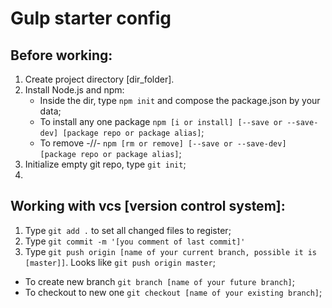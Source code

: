 # Gulp starter config

## Before working:

1. Create project directory [dir_folder].
2. Install Node.js and npm: 
    - Inside the dir, type ```npm init``` and compose the package.json by your data;
    - To install any one package ```npm [i or install] [--save or --save-dev] [package repo or package alias]```;
    - To remove -//- ```npm [rm or remove] [--save or --save-dev] [package repo or package alias]```;
3. Initialize empty git repo, type ```git init```;
4. 

## Working with vcs [version control system]: 

1. Type ```git add .``` to set all changed files to register;
2. Type ```git commit -m '[you comment of last commit]'```
3. Type ```git push origin [name of your current branch, possible it is [master]]```. Looks like ```git push origin master```;

- To create new branch ```git branch [name of your future branch]```;
- To checkout to new one ```git checkout [name of your existing branch]```;
